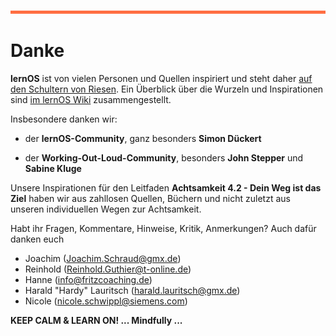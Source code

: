 

![](./images/OrangeLine.png)

# Danke

**lernOS** ist von vielen Personen und Quellen inspiriert und steht daher
[auf den Schultern von
Riesen](https://de.wikipedia.org/wiki/Zwerge_auf_den_Schultern_von_Riesen).
Ein Überblick über die Wurzeln und Inspirationen sind [im lernOS
Wiki](https://github.com/cogneon/lernos-core/wiki) zusammengestellt.

Insbesondere danken wir:

-   der **lernOS-Community**, ganz besonders **Simon Dückert**

-   der **Working-Out-Loud-Community**, besonders **John Stepper** und **Sabine Kluge**

Unsere Inspirationen für den Leitfaden **Achtsamkeit 4.2 - Dein Weg ist das Ziel** haben wir aus zahllosen Quellen, Büchern und nicht
zuletzt aus unseren individuellen Wegen zur Achtsamkeit.

Habt ihr Fragen, Kommentare, Hinweise, Kritik, Anmerkungen? Auch dafür danken euch

-   Joachim ([Joachim.Schraud@gmx.de](mailto:Joachim.Schraud@gmx.de))
-   Reinhold ([Reinhold.Guthier@t-online.de](mailto:Reinhold.Guthier@t-online.de))
-   Hanne ([info@fritzcoaching.de](mailto:info@fritzcoaching.de))
-   Harald "Hardy" Lauritsch ([harald.lauritsch@gmx.de](mailto:harald.lauritsch@gmx.de))
-   Nicole ([nicole.schwippl@siemens.com](mailto:nicole.schwippl@siemens.com))



  

**KEEP CALM & LEARN ON! ... Mindfully ...**




